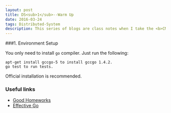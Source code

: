 ```yaml
---
layout: post
title: DS<sub>1</sub>--Warm Up 
date: 2016-03-24
tags: Distributed-System 
description: This series of blogs are class notes when I take the <b>CMU</b><a href="http://www.cs.cmu.edu/~dga/15-440/S14/">Distributed System course <sub></sub></a>
---
```


###1. Environment Setup

You only need to install `go` compiler. Just run the following:

    apt-get install gccgo-5 to install gccgo 1.4.2.
    go test to run tests.

Official installation is recommended.
### Useful links

*   [Good Homeworks](http://www.cse.buffalo.edu/~stevko/courses/cse486/spring13/practice_problems.html)
*   [Effective Go](https://golang.org/doc/effective_go.html)

